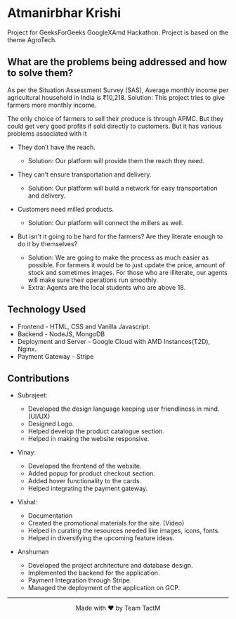 # Atmanirbhar Krishi
 
Project for GeeksForGeeks GoogleXAmd Hackathon. Project is based on the theme AgroTech.

## What are the problems being addressed and how to solve them?

As per the Situation Assessment Survey (SAS), Average monthly income per agricultural household in India is ₹10,218. 
Solution: This project tries to give farmers more monthly income.

The only choice of farmers to sell their produce is through APMC. But they could get very good profits if sold directly to customers. But it has various problems associated with it
- They don’t have the reach. 
	- Solution: Our platform will provide them the reach they need.
- They can’t ensure transportation and delivery.
	- Solution: Our platform will build a network for easy transportation and delivery.
- Customers need milled products.
	- Solution: Our platform will connect the millers as well.

- But isn't it going to be hard for the farmers? Are they literate enough to do it by themselves?
	- Solution: We are going to make the process as much easier as possible. For farmers it would be to just update the price, amount of stock and sometimes images. For those who are illiterate, our agents will make sure their operations run smoothly. 
	- Extra: Agents are the local students who are above 18.

## Technology Used

- Frontend - HTML, CSS and Vanilla Javascript.
- Backend - NodeJS, MongoDB
- Deployment and Server - Google Cloud with AMD Instances(T2D), Nginx.
- Payment Gateway - Stripe

## Contributions

- Subrajeet: 
	- Developed the design language keeping user friendliness in mind. (UI/UX)
	- Designed Logo.
	- Helped develop the product catalogue section.
	- Helped in making the website responsive.
	
- Vinay: 
	- Developed the frontend of the website.
	- Added popup for product checkout section.
	- Added hover functionality to the cards.
	- Helped integrating the payment gateway.
	
- Vishal: 
	- Documentation 
	- Created the promotional materials for the site. (Video)
	- Helped in curating the resources needed like images, icons, fonts.
	- Helped in diversifying the upcoming feature ideas.
	
- Anshuman
	- Developed the project architecture and database design.
	- Implemented the backend for the application.
	- Payment Integration through Stripe. 
	-  Managed the deployment of the application on GCP.

---

<div align="center">Made with ❤️ by Team TactM</div>
